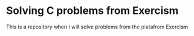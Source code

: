# Solving C problems from Exercism 
This is a repository when I will solve problems from the platafrom Exercism

